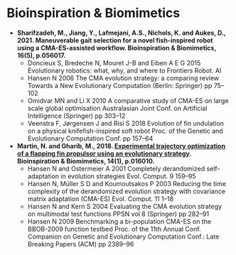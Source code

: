 # Bioinspiration & Biomimetics

* **Sharifzadeh, M., Jiang, Y., Lafmejani, A.S., Nichols, K. and Aukes, D., 2021. Maneuverable gait selection for a novel fish-inspired robot using a CMA-ES-assisted workflow. Bioinspiration & Biomimetics, 16(5), p.056017.**
  * Doncieux S, Bredeche N, Mouret J-B and Eiben A E G 2015 Evolutionary robotics: what, why, and where to Frontiers Robot. AI
  * Hansen N 2006 The CMA evolution strategy: a comparing review Towards a New Evolutionary Computation (Berlin: Springer) pp 75–102
  * Omidvar MN and Li X 2010 A comparative study of CMA-ES on large scale global optimisation Australasian Joint Conf. on Artificial Intelligence (Springer) pp 303–12
  * Veenstra F, Jørgensen J and Risi S 2018 Evolution of fin undulation on a physical knifefish-inspired soft robot Proc. of the Genetic and Evolutionary Computation Conf. pp 157–64
* **Martin, N. and Gharib, M., 2018. [Experimental trajectory optimization of a flapping fin propulsor using an evolutionary strategy](https://iopscience.iop.org/article/10.1088/1748-3190/aaefa5). Bioinspiration & Biomimetics, 14(1), p.016010.**
  * Hansen N and Ostermeier A 2001 Completely derandomized self-adaptation in evolution strategies Evol. Comput. 9 159–95
  * Hansen N, Müller S D and Koumoutsakos P 2003 Reducing the time complexity of the derandomized evolution strategy with covariance matrix adaptation (CMA-ES) Evol. Comput. 11 1–18
  * Hansen N and Kern S 2004 Evaluating the CMA evolution strategy on multimodal test functions PPSN vol 8 (Springer) pp 282–91
  * Hansen N 2009 Benchmarking a bi-population CMA-ES on the BBOB-2009 function testbed Proc. of the 11th Annual Conf. Companion on Genetic and Evolutionary Computation Conf.: Late Breaking Papers (ACM) pp 2389–96
